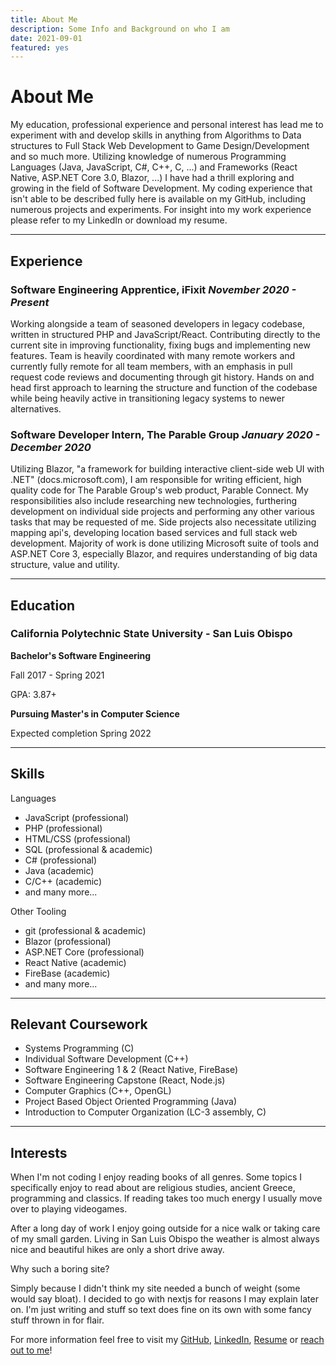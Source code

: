 ```yaml
---
title: About Me
description: Some Info and Background on who I am
date: 2021-09-01
featured: yes
---
```

# About Me

My education, professional experience and personal interest has lead me to experiment with and develop skills in anything from Algorithms to Data structures to Full Stack Web Development to Game Design/Development and so much more. Utilizing knowledge of numerous Programming Languages (Java, JavaScript, C#, C++, C, ...) and Frameworks (React Native, ASP.NET Core 3.0, Blazor, ...) I have had a thrill exploring and growing in the field of Software Development. My coding experience that isn't able to be described fully here is available on my GitHub, including numerous projects and experiments. For insight into my work experience please refer to my LinkedIn or download my resume.

---

## Experience

### Software Engineering Apprentice, iFixit _November 2020 - Present_

Working alongside a team of seasoned developers in legacy codebase, written in structured PHP and JavaScript/React. Contributing directly to the current site in improving functionality, fixing bugs and implementing new features. Team is heavily coordinated with many remote workers and currently fully remote for all team members, with an emphasis in pull request code reviews and documenting through git history. Hands on and head first approach to learning the structure and function of the codebase while being heavily active in transitioning legacy systems to newer
alternatives.

### Software Developer Intern, The Parable Group _January 2020 - December 2020_

Utilizing Blazor, "a framework for building interactive client-side web UI with .NET" (docs.microsoft.com), I am responsible for writing efficient, high quality code for The Parable Group's web product, Parable Connect. My responsibilities also include researching new technologies, furthering development on individual side projects and performing any other various tasks that may be requested of me. Side projects also necessitate utilizing mapping api's, developing location based services and full stack web development. Majority of work is done utilizing Microsoft suite of tools and ASP.NET Core 3, especially Blazor, and requires understanding of big data
structure, value and utility.

---

## Education

### California Polytechnic State University - San Luis Obispo

**Bachelor's Software Engineering**

Fall 2017 - Spring 2021

GPA: 3.87+


**Pursuing Master's in Computer Science**

Expected completion Spring 2022

---

## Skills
Languages

- JavaScript (professional)
- PHP (professional)
- HTML/CSS (professional)
- SQL (professional & academic)
- C# (professional)
- Java (academic)
- C/C++ (academic)
- and many more...

Other Tooling

- git (professional & academic)
- Blazor (professional)
- ASP.NET Core (professional)
- React Native (academic)
- FireBase (academic)
- and many more...

---

## Relevant Coursework

- Systems Programming (C)
- Individual Software Development (C++)
- Software Engineering 1 & 2 (React Native, FireBase)
- Software Engineering Capstone (React, Node.js)
- Computer Graphics (C++, OpenGL)
- Project Based Object Oriented Programming (Java)
- Introduction to Computer Organization (LC-3 assembly, C)

---

## Interests

When I'm not coding I enjoy reading books of all genres. Some topics I specifically enjoy to read about are religious studies, ancient Greece, programming and classics. If reading takes too much energy I usually move over to playing videogames.

After a long day of work I enjoy going outside for a nice walk or taking care of my small garden. Living in San Luis Obispo the weather is almost always nice and beautiful hikes are only a short drive away.

Why such a boring site?

Simply because I didn't think my site needed a bunch of weight (some would say bloat). I decided to go with nextjs for reasons I may explain later on. I'm just writing and stuff so text does fine on its own with some fancy stuff thrown in for flair.

For more information feel free to visit my [GitHub](https://github.com/GrantMatejka), [LinkedIn](https://www.linkedin.com/in/grantmatejka/), [Resume](/GrantMatejkaResume.pdf) or [reach out to me](mailto:grantmatejka1@gmail.com)!
